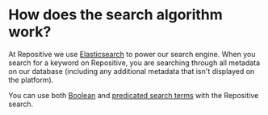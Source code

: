 # How does the search algorithm work?

At Repositive we use [Elasticsearch](https://www.elastic.co/guide/en/elasticsearch/reference/current/index.html) to power our search engine. When you search for a keyword on Repositive, you are searching through all metadata on our database (including any additional metadata that isn't displayed on the platform).

You can use both [Boolean](/help/searching-for-data/boolean) and [predicated search terms](/help/searching-for-data/predicated) with the Repositive search.
